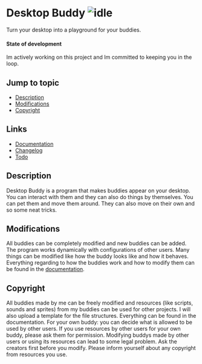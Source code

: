 # Desktop Buddy ![idle](https://github.com/jvietman/pokebuddy/assets/77661493/7f1023e7-1a1e-4747-81e2-d34990eac1d4)
Turn your desktop into a playground for your buddies.

#### State of development
Im actively working on this project and Im committed to keeping you in the loop.

## Jump to topic
- [Description](#description)
- [Modifications](#modifications)
- [Copyright](#copyright)

## Links
- [Documentation](DOCUMENTATION.md)
- [Changelog](CHANGELOG.md)
- [Todo](TODO.md)

## <a name="description"></a>Description
Desktop Buddy is a program that makes buddies appear on your desktop.
You can interact with them and they can also do things by themselves. You can pet them and move them around. They can also move on their own and so some neat tricks.

## <a name="modifications"></a>Modifications
All buddies can be completely modified and new buddies can be added. The program works dynamically with configurations of other users. Many things can be modified like how the buddy looks like and how it behaves. Everything regarding to how the buddies work and how to modify them can be found in the [documentation](DOCUMENTATION.md).

## <a name="copyright"></a>Copyright
All buddies made by me can be freely modified and resources (like scripts, sounds and sprites) from my buddies can be used for other projects. I will also upload a template for the file structures. Everything can be found in the documentation.
For your own buddy: you can decide what is allowed to be used by other users. If you use resources by other users for your own buddy, please ask them for permission.
Modifying buddys made by other users or using its resources can lead to some legal problem. Ask the creators first before you modify. Please inform yourself about any copyright from resources you use.
